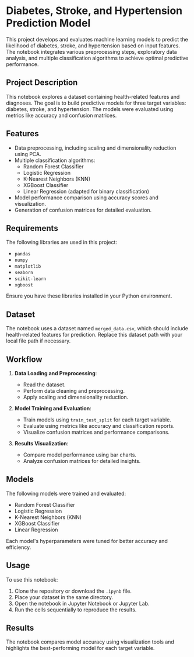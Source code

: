 # Diabetes, Stroke, and Hypertension Prediction Model

This project develops and evaluates machine learning models to predict the likelihood of diabetes, stroke, and hypertension based on input features. The notebook integrates various preprocessing steps, exploratory data analysis, and multiple classification algorithms to achieve optimal predictive performance.

## Project Description

This notebook explores a dataset containing health-related features and diagnoses. The goal is to build predictive models for three target variables: diabetes, stroke, and hypertension. The models were evaluated using metrics like accuracy and confusion matrices.

## Features

- Data preprocessing, including scaling and dimensionality reduction using PCA.
- Multiple classification algorithms:
  - Random Forest Classifier
  - Logistic Regression
  - K-Nearest Neighbors (KNN)
  - XGBoost Classifier
  - Linear Regression (adapted for binary classification)
- Model performance comparison using accuracy scores and visualization.
- Generation of confusion matrices for detailed evaluation.

## Requirements

The following libraries are used in this project:

- `pandas`
- `numpy`
- `matplotlib`
- `seaborn`
- `scikit-learn`
- `xgboost`

Ensure you have these libraries installed in your Python environment.

## Dataset

The notebook uses a dataset named `merged_data.csv`, which should include health-related features for prediction. Replace this dataset path with your local file path if necessary.

## Workflow

1. **Data Loading and Preprocessing**:
   - Read the dataset.
   - Perform data cleaning and preprocessing.
   - Apply scaling and dimensionality reduction.

2. **Model Training and Evaluation**:
   - Train models using `train_test_split` for each target variable.
   - Evaluate using metrics like accuracy and classification reports.
   - Visualize confusion matrices and performance comparisons.

3. **Results Visualization**:
   - Compare model performance using bar charts.
   - Analyze confusion matrices for detailed insights.

## Models

The following models were trained and evaluated:

- Random Forest Classifier
- Logistic Regression
- K-Nearest Neighbors (KNN)
- XGBoost Classifier
- Linear Regression

Each model's hyperparameters were tuned for better accuracy and efficiency.

## Usage

To use this notebook:

1. Clone the repository or download the `.ipynb` file.
2. Place your dataset in the same directory.
3. Open the notebook in Jupyter Notebook or Jupyter Lab.
4. Run the cells sequentially to reproduce the results.

## Results

The notebook compares model accuracy using visualization tools and highlights the best-performing model for each target variable.


